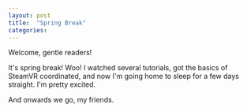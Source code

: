 ```yaml
---
layout: post
title:  "Spring Break"
categories:
---
```

Welcome, gentle readers!

It's spring break! Woo! I watched several tutorials, got the basics of SteamVR coordinated, and now I'm going home to sleep for a few days straight. I'm pretty excited.

And onwards we go, my friends.
